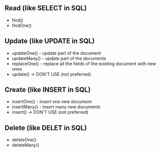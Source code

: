 ## Read (like SELECT in SQL)
- find()
- findOne()

## Update (like UPDATE in SQL)
- updateOne() - update part of the document
- updateMany() - update part of the documents
- replaceOne() - replace all the fields of the existing document with new ones
- update() -> DON'T USE (not preferred)

## Create (like INSERT in SQL)
- insertOne() - insert one new document
- insertMany() - insert many new documents
- insert() -> DON'T USE (not preferred)

## Delete (like DELET in SQL)
- deleteOne()
- deleteMany()
